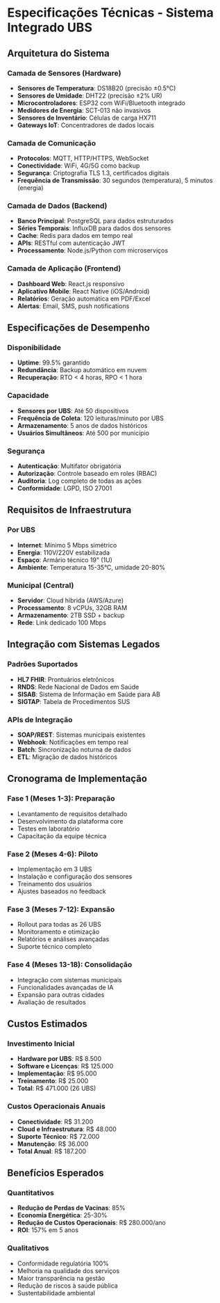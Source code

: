 # Especificações Técnicas - Sistema Integrado UBS

## Arquitetura do Sistema

### Camada de Sensores (Hardware)
- **Sensores de Temperatura**: DS18B20 (precisão ±0.5°C)
- **Sensores de Umidade**: DHT22 (precisão ±2% UR)
- **Microcontroladores**: ESP32 com WiFi/Bluetooth integrado
- **Medidores de Energia**: SCT-013 não invasivos
- **Sensores de Inventário**: Células de carga HX711
- **Gateways IoT**: Concentradores de dados locais

### Camada de Comunicação
- **Protocolos**: MQTT, HTTP/HTTPS, WebSocket
- **Conectividade**: WiFi, 4G/5G como backup
- **Segurança**: Criptografia TLS 1.3, certificados digitais
- **Frequência de Transmissão**: 30 segundos (temperatura), 5 minutos (energia)

### Camada de Dados (Backend)
- **Banco Principal**: PostgreSQL para dados estruturados
- **Séries Temporais**: InfluxDB para dados dos sensores
- **Cache**: Redis para dados em tempo real
- **APIs**: RESTful com autenticação JWT
- **Processamento**: Node.js/Python com microserviços

### Camada de Aplicação (Frontend)
- **Dashboard Web**: React.js responsivo
- **Aplicativo Mobile**: React Native (iOS/Android)
- **Relatórios**: Geração automática em PDF/Excel
- **Alertas**: Email, SMS, push notifications

## Especificações de Desempenho

### Disponibilidade
- **Uptime**: 99.5% garantido
- **Redundância**: Backup automático em nuvem
- **Recuperação**: RTO < 4 horas, RPO < 1 hora

### Capacidade
- **Sensores por UBS**: Até 50 dispositivos
- **Frequência de Coleta**: 120 leituras/minuto por UBS
- **Armazenamento**: 5 anos de dados históricos
- **Usuários Simultâneos**: Até 500 por município

### Segurança
- **Autenticação**: Multifator obrigatória
- **Autorização**: Controle baseado em roles (RBAC)
- **Auditoria**: Log completo de todas as ações
- **Conformidade**: LGPD, ISO 27001

## Requisitos de Infraestrutura

### Por UBS
- **Internet**: Mínimo 5 Mbps simétrico
- **Energia**: 110V/220V estabilizada
- **Espaço**: Armário técnico 19" (1U)
- **Ambiente**: Temperatura 15-35°C, umidade 20-80%

### Municipal (Central)
- **Servidor**: Cloud híbrida (AWS/Azure)
- **Processamento**: 8 vCPUs, 32GB RAM
- **Armazenamento**: 2TB SSD + backup
- **Rede**: Link dedicado 100 Mbps

## Integração com Sistemas Legados

### Padrões Suportados
- **HL7 FHIR**: Prontuários eletrônicos
- **RNDS**: Rede Nacional de Dados em Saúde
- **SISAB**: Sistema de Informação em Saúde para AB
- **SIGTAP**: Tabela de Procedimentos SUS

### APIs de Integração
- **SOAP/REST**: Sistemas municipais existentes
- **Webhook**: Notificações em tempo real
- **Batch**: Sincronização noturna de dados
- **ETL**: Migração de dados históricos

## Cronograma de Implementação

### Fase 1 (Meses 1-3): Preparação
- Levantamento de requisitos detalhado
- Desenvolvimento da plataforma core
- Testes em laboratório
- Capacitação da equipe técnica

### Fase 2 (Meses 4-6): Piloto
- Implementação em 3 UBS
- Instalação e configuração dos sensores
- Treinamento dos usuários
- Ajustes baseados no feedback

### Fase 3 (Meses 7-12): Expansão
- Rollout para todas as 26 UBS
- Monitoramento e otimização
- Relatórios e análises avançadas
- Suporte técnico completo

### Fase 4 (Meses 13-18): Consolidação
- Integração com sistemas municipais
- Funcionalidades avançadas de IA
- Expansão para outras cidades
- Avaliação de resultados

## Custos Estimados

### Investimento Inicial
- **Hardware por UBS**: R$ 8.500
- **Software e Licenças**: R$ 125.000
- **Implementação**: R$ 95.000
- **Treinamento**: R$ 25.000
- **Total**: R$ 471.000 (26 UBS)

### Custos Operacionais Anuais
- **Conectividade**: R$ 31.200
- **Cloud e Infraestrutura**: R$ 48.000
- **Suporte Técnico**: R$ 72.000
- **Manutenção**: R$ 36.000
- **Total Anual**: R$ 187.200

## Benefícios Esperados

### Quantitativos
- **Redução de Perdas de Vacinas**: 85%
- **Economia Energética**: 25-30%
- **Redução de Custos Operacionais**: R$ 280.000/ano
- **ROI**: 157% em 5 anos

### Qualitativos
- Conformidade regulatória 100%
- Melhoria na qualidade dos serviços
- Maior transparência na gestão
- Redução de riscos à saúde pública
- Sustentabilidade ambiental